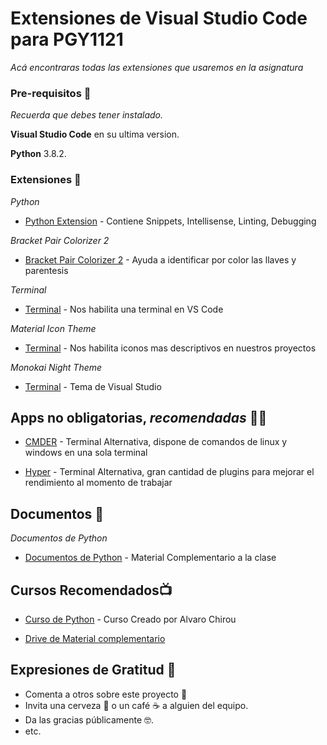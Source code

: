 # Extensiones de Visual Studio Code para PGY1121

_Acá encontraras todas las extensiones que usaremos en la asignatura_

### Pre-requisitos 🚀

_Recuerda que debes tener instalado._

 **Visual Studio Code** en su ultima version.
 
 **Python** 3.8.2.

### Extensiones 🔧

_Python_
* [Python Extension](https://marketplace.visualstudio.com/items?itemName=ms-python.python) - Contiene Snippets, Intellisense, Linting, Debugging

_Bracket Pair Colorizer 2_
* [Bracket Pair Colorizer 2](https://marketplace.visualstudio.com/items?itemName=CoenraadS.bracket-pair-colorizer-2) - Ayuda a identificar por color las llaves y parentesis

_Terminal_
* [Terminal](https://marketplace.visualstudio.com/items?itemName=formulahendry.terminal) - Nos habilita una terminal en VS Code

_Material Icon Theme_
* [Terminal](https://marketplace.visualstudio.com/items?itemName=PKief.material-icon-theme) - Nos habilita iconos mas descriptivos en nuestros proyectos

_Monokai Night Theme_
* [Terminal](https://marketplace.visualstudio.com/items?itemName=fabiospampinato.vscode-monokai-night) - Tema de Visual Studio

## Apps no obligatorias, _recomendadas_ 🧑‍💻
* [CMDER](https://cmder.net/) - Terminal Alternativa,
dispone de comandos de linux y windows en una sola terminal

* [Hyper](https://hyper.is/) - Terminal Alternativa,
gran cantidad de plugins para mejorar el rendimiento al momento de trabajar 

## Documentos 📄
_Documentos de Python_
* [Documentos de Python](https://drive.google.com/drive/folders/1jiprpaEvKzWs2EfLV8UBfx2LGfEr00kA?usp=sharing
) - Material Complementario a la clase



## Cursos Recomendados📺
* [Curso de Python](https://www.udemy.com/course/aprende-el-lenguaje-de-programacion-python3-practicando) - Curso Creado por Alvaro Chirou

* [Drive de Material complementario](https://drive.google.com/drive/folders/0B8h2BU1XAdYcaENiTXR1V2pmTms?usp=sharing) 

## Expresiones de Gratitud 🎁

* Comenta a otros sobre este proyecto 📢
* Invita una cerveza 🍺 o un café ☕ a alguien del equipo. 
* Da las gracias públicamente 🤓.
* etc.



